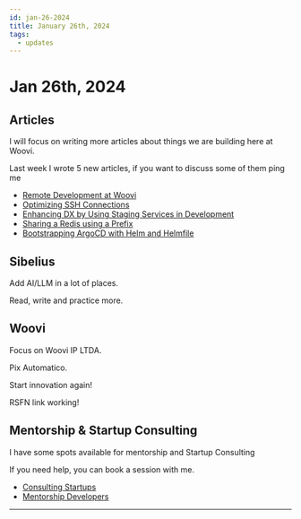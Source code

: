 ```yaml
---
id: jan-26-2024
title: January 26th, 2024
tags:
  - updates
---
```


# Jan 26th, 2024

## Articles

I will focus on writing more articles about things we are building here at Woovi.

Last week I wrote 5 new articles, if you want to discuss some of them ping me

- [Remote Development at Woovi](https://dev.to/woovi/remote-development-at-woovi-25mj)
- [Optimizing SSH Connections](https://dev.to/woovi/optimizing-ssh-connections-1oa4)
- [Enhancing DX by Using Staging Services in Development](https://dev.to/woovi/enhancing-dx-by-using-staging-services-in-development-3f0d)
- [Sharing a Redis using a Prefix](https://dev.to/woovi/sharing-a-redis-using-a-prefix-43e2)
- [Bootstrapping ArgoCD with Helm and Helmfile](https://dev.to/woovi/bootstrapping-argocd-with-helm-and-helmfile-2fhe)

## Sibelius

Add AI/LLM in a lot of places.

Read, write and practice more.

## Woovi

Focus on Woovi IP LTDA.

Pix Automatico.

Start innovation again!

RSFN link working!

## Mentorship & Startup Consulting

I have some spots available for mentorship and Startup Consulting

If you need help, you can book a session with me.

- [Consulting Startups](../../../paid-consulting-startups.mdx)
- [Mentorship Developers](../../../paid-mentorship-developers.mdx)

---
